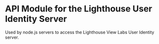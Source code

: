 # API Module for the Lighthouse User Identity Server

Used by node.js servers to access the Lighthouse View Labs User Identity server.



